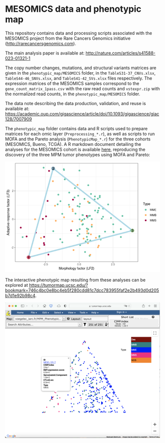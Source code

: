 # MESOMICS data and phenotypic map

This repository contains data and processing scripts associated with the MESOMICS project from the Rare Cancers Genomics initiative (http://rarecancersgenomics.com).

The main analysis paper is available at: http://nature.com/articles/s41588-023-01321-1

The copy number changes, mutations, and structural variants matrices are given in the `phenotypic_map/MESOMICS` folder, in the `TableS31-37_CNVs.xlsx`, `TableS44-46_SNVs.xlsx`, and `TableS41-42_SVs.xlsx` files respectively.
The expression matrices of the MESOMICS samples correspond to the `gene_count_matrix_1pass.csv` with the raw read counts and `vstexpr.zip` with the normalized read counts, in the `phenotypic_map/MESOMICS` folder.

The data note describing the data production, validation, and reuse is available at: https://academic.oup.com/gigascience/article/doi/10.1093/gigascience/giac128/7007909

The `phenotypic_map` folder contains data and R scripts used to prepare matrices for each omic layer (`Preprocessing_*.r`), as well as scripts to run MOFA and the Pareto analysis (`PhenotypicMap_*.r`) for the three cohorts (MESOMICS, Bueno, TCGA). A R markdown document detailing the analyses for the MESOMICS cohort is available [here](phenotypic_map/MESOMICS/PhenotypicMap_MESOMICS.md), reproducing the discovery of the three MPM tumor phenotypes using MOFA and Pareto:

![MOFA-Pareto](/phenotypic_map/MESOMICS/PhenotypicMap_MESOMICS_files/figure-html/LFarcplot-1.png)

The interactive phenotypic map resulting from these analyses can be explored at https://tumormap.ucsc.edu/?bookmark=746c4bc0e8bc4eb5f280cdd81c7dcc783955faf2e2b493d0d205b7d1e92b98c4.

![tumormap](/tumormap-screen.png)

